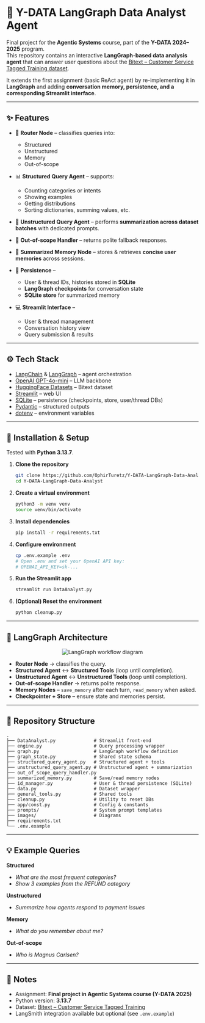 # 🤖 Y-DATA LangGraph Data Analyst Agent

Final project for the **Agentic Systems** course, part of the **Y-DATA 2024–2025** program.  
This repository contains an interactive **LangGraph-based data analysis agent** that can answer user questions about the [Bitext – Customer Service Tagged Training dataset](https://huggingface.co/datasets/bitext/Bitext-customer-support-llm-chatbot-training-dataset).  

It extends the first assignment (basic ReAct agent) by re-implementing it in **LangGraph** and adding **conversation memory, persistence, and a corresponding Streamlit interface**.

---

## ✨ Features

- 🧭 **Router Node** – classifies queries into:  
  - Structured  
  - Unstructured  
  - Memory  
  - Out-of-scope

- 📊 **Structured Query Agent** – supports:  
  - Counting categories or intents  
  - Showing examples  
  - Getting distributions  
  - Sorting dictionaries, summing values, etc.

- 📝 **Unstructured Query Agent** – performs **summarization across dataset batches** with dedicated prompts.

- 🚫 **Out-of-scope Handler** – returns polite fallback responses.

- 🧠 **Summarized Memory Node** – stores & retrieves **concise user memories** across sessions.

- 💾 **Persistence** –  
  - User & thread IDs, histories stored in **SQLite**  
  - **LangGraph checkpoints** for conversation state  
  - **SQLite store** for summarized memory

- 💻 **Streamlit Interface** –  
  - User & thread management  
  - Conversation history view  
  - Query submission & results

---

## ⚙️ Tech Stack

- [LangChain](https://python.langchain.com/) & [LangGraph](https://langchain-ai.github.io/langgraph/) – agent orchestration  
- [OpenAI GPT-4o-mini](https://platform.openai.com/) – LLM backbone  
- [HuggingFace Datasets](https://huggingface.co/docs/datasets/) – Bitext dataset  
- [Streamlit](https://streamlit.io/) – web UI  
- [SQLite](https://www.sqlite.org/) – persistence (checkpoints, store, user/thread DBs)  
- [Pydantic](https://docs.pydantic.dev/) – structured outputs  
- [dotenv](https://pypi.org/project/python-dotenv/) – environment variables

---

## 🚀 Installation & Setup

Tested with **Python 3.13.7**.

1. **Clone the repository**
   ```bash
   git clone https://github.com/OphirTuretz/Y-DATA-LangGraph-Data-Analyst.git
   cd Y-DATA-LangGraph-Data-Analyst
   ```

2. **Create a virtual environment**
   ```bash
   python3 -m venv venv
   source venv/bin/activate
   ```

3. **Install dependencies**
   ```bash
   pip install -r requirements.txt
   ```

4. **Configure environment**
   ```bash
   cp .env.example .env
   # Open .env and set your OpenAI API key:
   # OPENAI_API_KEY=sk-...
   ```

5. **Run the Streamlit app**
   ```bash
   streamlit run DataAnalyst.py
   ```

6. **(Optional) Reset the environment**
   ```bash
   python cleanup.py
   ```

---

## 🧠 LangGraph Architecture

<p align="center">
  <img src="images/Architecture_Diagram.svg" alt="LangGraph workflow diagram" />
</p>

- **Router Node** → classifies the query.  
- **Structured Agent** ↔ **Structured Tools** (loop until completion).  
- **Unstructured Agent** ↔ **Unstructured Tools** (loop until completion).  
- **Out-of-scope Handler** → returns polite response.  
- **Memory Nodes** – `save_memory` after each turn, `read_memory` when asked.  
- **Checkpointer + Store** – ensure state and memories persist.  

---

## 📂 Repository Structure

```
.
├── DataAnalyst.py              # Streamlit front-end
├── engine.py                   # Query processing wrapper
├── graph.py                    # LangGraph workflow definition
├── graph_state.py              # Shared state schema
├── structured_query_agent.py   # Structured agent + tools
├── unstructured_query_agent.py # Unstructured agent + summarization
├── out_of_scope_query_handler.py
├── summarized_memory.py        # Save/read memory nodes
├── id_manager.py               # User & thread persistence (SQLite)
├── data.py                     # Dataset wrapper
├── general_tools.py            # Shared tools
├── cleanup.py                  # Utility to reset DBs
├── app/const.py                # Config & constants
├── prompts/                    # System prompt templates
├── images/                     # Diagrams
├── requirements.txt
└── .env.example
```

---

## 💡 Example Queries

**Structured**
- *What are the most frequent categories?*  
- *Show 3 examples from the REFUND category*  

**Unstructured**
- *Summarize how agents respond to payment issues*  

**Memory**
- *What do you remember about me?*  

**Out-of-scope**
- *Who is Magnus Carlsen?*  

---

## 📖 Notes

- Assignment: **Final project in Agentic Systems course (Y-DATA 2025)**  
- Python version: **3.13.7**  
- Dataset: [Bitext – Customer Service Tagged Training](https://huggingface.co/datasets/bitext/Bitext-customer-support-llm-chatbot-training-dataset)  
- LangSmith integration available but optional (see `.env.example`)  